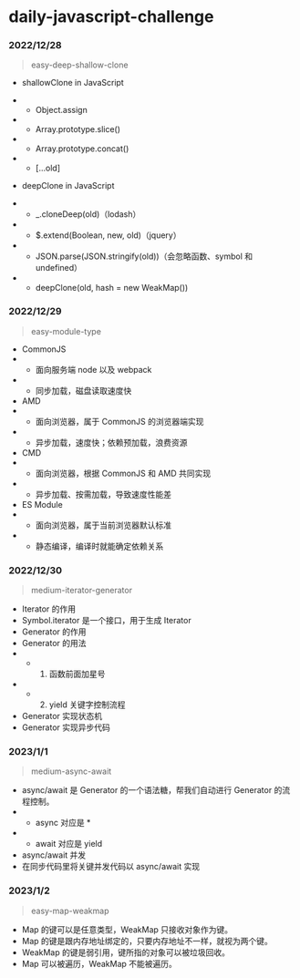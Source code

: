 # daily-javascript-challenge

### 2022/12/28

> easy-deep-shallow-clone

- shallowClone in JavaScript
- - Object.assign
- - Array.prototype.slice()
- - Array.prototype.concat()
- - [...old]

- deepClone in JavaScript
- - \_.cloneDeep(old)（lodash）
- - $.extend(Boolean, new, old)（jquery）
- - JSON.parse(JSON.stringify(old))（会忽略函数、symbol 和 undefined）
- - deepClone(old, hash = new WeakMap())

### 2022/12/29

> easy-module-type

- CommonJS
- - 面向服务端 node 以及 webpack
- - 同步加载，磁盘读取速度快
- AMD
- - 面向浏览器，属于 CommonJS 的浏览器端实现
- - 异步加载，速度快；依赖预加载，浪费资源
- CMD
- - 面向浏览器，根据 CommonJS 和 AMD 共同实现
- - 异步加载、按需加载，导致速度性能差
- ES Module
- - 面向浏览器，属于当前浏览器默认标准
- - 静态编译，编译时就能确定依赖关系

### 2022/12/30

> medium-iterator-generator

- Iterator 的作用
- Symbol.iterator 是一个接口，用于生成 Iterator
- Generator 的作用
- Generator 的用法
- - 1. 函数前面加星号
- - 2. yield 关键字控制流程
- Generator 实现状态机
- Generator 实现异步代码

### 2023/1/1

> medium-async-await

- async/await 是 Generator 的一个语法糖，帮我们自动进行 Generator 的流程控制。
- - async 对应是 \*
- - await 对应是 yield
- async/await 并发
- 在同步代码里将关键并发代码以 async/await 实现

### 2023/1/2

> easy-map-weakmap

- Map 的键可以是任意类型，WeakMap 只接收对象作为键。
- Map 的键是跟内存地址绑定的，只要内存地址不一样，就视为两个键。
- WeakMap 的键是弱引用，键所指的对象可以被垃圾回收。
- Map 可以被遍历，WeakMap 不能被遍历。
